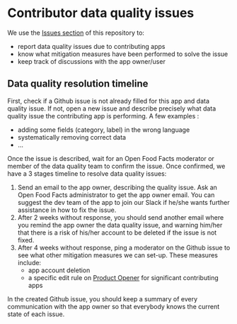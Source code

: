 # Contributor data quality issues

We use the [Issues section](https://github.com/openfoodfacts/contributor-quality-issues/issues) of this repository to:

- report data quality issues due to contributing apps
- know what mitigation measures have been performed to solve the issue
- keep track of discussions with the app owner/user

## Data quality resolution timeline

First, check if a Github issue is not already filled for this app and data quality issue. If not, open a new issue and describe precisely what data quality issue the contributing app is performing. A few examples :

- adding some fields (category, label) in the wrong language
- systematically removing correct data
- ...

Once the issue is described, wait for an Open Food Facts moderator or member of the data quality team to confirm the issue. Once confirmed, we have a 3 stages timeline to resolve data quality issues:

1. Send an email to the app owner, describing the quality issue. Ask an Open Food Facts administrator to get the app owner email. You can suggest the dev team of the app to join our Slack if he/she wants further assistance in how to fix the issue.
2. After 2 weeks without response, you should send another email where you remind the app owner the data quality issue, and warning him/her that there is a risk of his/her account to be deleted if the issue is not fixed.
3. After 4 weeks without response, ping a moderator on the Github issue to see what other mitigation measures we can set-up. These measures include:
    - app account deletion
    - a specific edit rule on [Product Opener](https://github.com/openfoodfacts/openfoodfacts-server) for significant contributing apps
  
In the created Github issue, you should keep a summary of every communication with the app owner so that everybody knows the current state of each issue.
